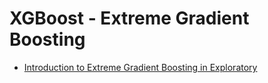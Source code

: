 # XGBoost - Extreme Gradient Boosting 

* [Introduction to Extreme Gradient Boosting in Exploratory](https://blog.exploratory.io/introduction-to-extreme-gradient-boosting-in-exploratory-7bbec554ac7)
